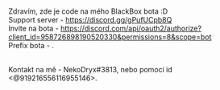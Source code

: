 <br>Zdravím, zde je code na mého BlackBox bota :D 
<br>Support server - https://discord.gg/gPufUCpb8Q
<br>Invite na bota - https://discord.com/api/oauth2/authorize?client_id=958726898190520330&permissions=8&scope=bot
<br>Prefix bota - .

<br>Kontakt na mě - NekoDryx#3813, nebo pomocí id <@919216556116955146>.
